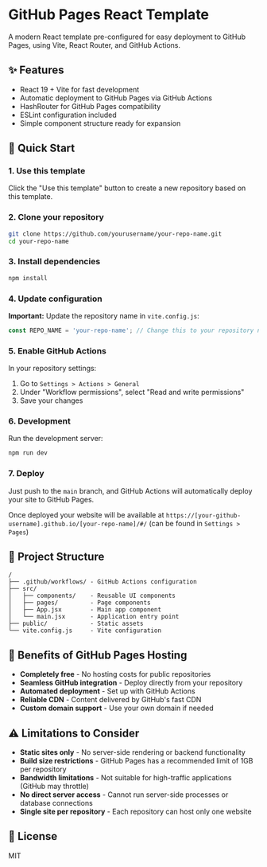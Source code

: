 # GitHub Pages React Template

A modern React template pre-configured for easy deployment to GitHub Pages, using Vite, React Router, and GitHub Actions.

## ✨ Features

- React 19 + Vite for fast development
- Automatic deployment to GitHub Pages via GitHub Actions
- HashRouter for GitHub Pages compatibility
- ESLint configuration included
- Simple component structure ready for expansion

## 🚀 Quick Start

### 1. Use this template

Click the "Use this template" button to create a new repository based on this template.

### 2. Clone your repository

```bash
git clone https://github.com/yourusername/your-repo-name.git
cd your-repo-name
```

### 3. Install dependencies

```bash
npm install
```

### 4. Update configuration

**Important:** Update the repository name in `vite.config.js`:

```js
const REPO_NAME = 'your-repo-name'; // Change this to your repository name
```

### 5. Enable GitHub Actions

In your repository settings:
1. Go to `Settings > Actions > General`
2. Under "Workflow permissions", select "Read and write permissions"
3. Save your changes

### 6. Development

Run the development server:

```bash
npm run dev
```

### 7. Deploy

Just push to the `main` branch, and GitHub Actions will automatically deploy your site to GitHub Pages.

Once deployed your website will be available at `https://[your-github-username].github.io/[your-repo-name]/#/` (can be found in `Settings > Pages`)

## 📝 Project Structure

```
/
├── .github/workflows/ - GitHub Actions configuration
├── src/
│   ├── components/    - Reusable UI components
│   ├── pages/         - Page components
│   ├── App.jsx        - Main app component
│   └── main.jsx       - Application entry point
├── public/            - Static assets
└── vite.config.js     - Vite configuration
```

## 💪 Benefits of GitHub Pages Hosting

- **Completely free** - No hosting costs for public repositories
- **Seamless GitHub integration** - Deploy directly from your repository
- **Automated deployment** - Set up with GitHub Actions
- **Reliable CDN** - Content delivered by GitHub's fast CDN
- **Custom domain support** - Use your own domain if needed

## ⚠️ Limitations to Consider

- **Static sites only** - No server-side rendering or backend functionality
- **Build size restrictions** - GitHub Pages has a recommended limit of 1GB per repository
- **Bandwidth limitations** - Not suitable for high-traffic applications (GitHub may throttle)
- **No direct server access** - Cannot run server-side processes or database connections
- **Single site per repository** - Each repository can host only one website

## 📄 License

MIT